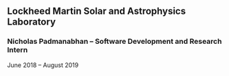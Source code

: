 ## Lockheed Martin Solar and Astrophysics Laboratory
### Nicholas Padmanabhan – Software Development and Research Intern
June 2018 – August 2019
